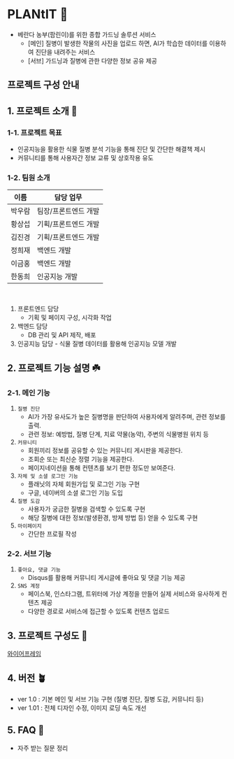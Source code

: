 # PLANtIT 🌱

- 베란다 농부(팜린이)를 위한 종합 가드닝 솔루션 서비스
  - [메인] 질병이 발생한 작물의 사진을 업로드 하면, AI가 학습한 데이터를 이용하여 진단을 내려주는 서비스
  - [서브] 가드닝과 질병에 관한 다양한 정보 공유 제공

## 프로젝트 구성 안내

## 1. 프로젝트 소개 🌿

### 1-1. 프로젝트 목표

- 인공지능을 활용한 식물 질병 분석 기능을 통해 진단 및 간단한 해결책 제시
- 커뮤니티를 통해 사용자간 정보 교류 및 상호작용 유도

### 1-2. 팀원 소개

| 이름   | 담당 업무            |
| ------ | -------------------- |
| 박우람 | 팀장/프론트엔드 개발 |
| 황상섭 | 기획/프론트엔드 개발 |
| 김진경 | 기획/프론트엔드 개발 |
| 정희재 | 백엔드 개발          |
| 이금홍 | 백엔드 개발          |
| 한동희 | 인공지능 개발        |

<br/>

1. 프론트엔드 담당
   - 기획 및 페이지 구성, 시각화 작업
2. 백엔드 담당
   - DB 관리 및 API 제작, 배포
3. 인공지능 담당 - 식물 질병 데이터를 활용해 인공지능 모델 개발
   <br/>

## 2. 프로젝트 기능 설명 ☘️

### 2-1. 메인 기능

1. `질병 진단`
   - AI가 가장 유사도가 높은 질병명을 판단하여 사용자에게 알려주며, 관련 정보를 출력.
   - 관련 정보: 예방법, 질병 단계, 치료 약물(농약), 주변의 식물병원 위치 등
2. `커뮤니티`
   - 회원끼리 정보를 공유할 수 있는 커뮤니티 게시판을 제공한다.
   - 조회순 또는 최신순 정렬 기능을 제공한다.
   - 페이지네이션을 통해 컨텐츠를 보기 편한 정도만 보여준다.
3. `자체 및 소셜 로그인 기능`
   - 플래닛의 자체 회원가입 및 로그인 기능 구현
   - 구글, 네이버의 소셜 로그인 기능 도입
4. `질병 도감`
   - 사용자가 궁금한 질병을 검색할 수 있도록 구현
   - 해당 질병에 대한 정보(발생환경, 방제 방법 등) 얻을 수 있도록 구현
5. `마이페이지`
   - 간단한 프로필 작성

### 2-2. 서브 기능

1. `좋아요, 댓글 기능`
   - Disqus를 활용해 커뮤니티 게시글에 좋아요 및 댓글 기능 제공
2. `SNS 계정`
   - 페이스북, 인스타그램, 트위터에 가상 계정을 만들어 실제 서비스와 유사하게 컨텐츠 제공
   - 다양한 경로로 서비스에 접근할 수 있도록 컨텐츠 업로드

## 3. 프로젝트 구성도 🌲

[와이어프레임](https://www.figma.com/file/RCSPesfx9rN5XJky2RUSni/PLANtIT?node-id=19%3A1485)

## 4. 버전 🪴

- ver 1.0 : 기본 메인 및 서브 기능 구현 (질병 진단, 질병 도감, 커뮤니티 등)
- ver 1.01 : 전체 디자인 수정, 이미지 로딩 속도 개선

## 5. FAQ 🌵

- 자주 받는 질문 정리
